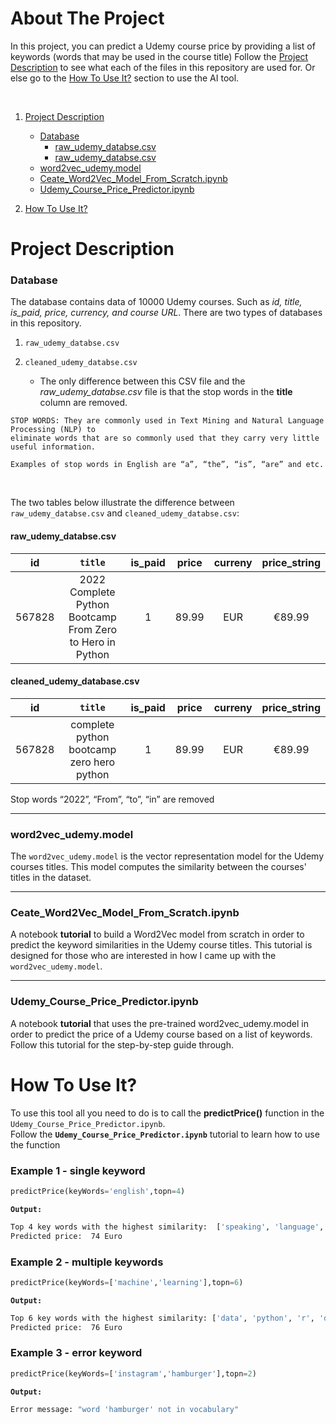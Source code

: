 # About The Project
In this project, you can predict a Udemy course price by providing a list of keywords (words that may be used in the course title)
Follow the [Project Description](#ProjectDescription) to see what each of the files in this repository are used for. Or else go to the
[How To Use It?](#HowToUseIt) section to use the AI tool.

<br>

1. [Project Description](#ProjectDescription)
   * [Database](#Database)
      * [raw_udemy_databse.csv](#raw_udemy_databse.csv)
      * [raw_udemy_databse.csv](#raw_udemy_databse.csv)
   * [word2vec_udemy.model](#word2vec_udemy.model)
   * [Ceate_Word2Vec_Model_From_Scratch.ipynb](#Ceate_Word2Vec_Model_From_Scratch.ipynb)
   * [Udemy_Course_Price_Predictor.ipynb](#Udemy_Course_Price_Predictor.ipynb)
   
   
  
2. [How To Use It?](#HowToUseIt)



<a id="ProjectDescription"></a> 
# Project Description
<a id="Database"></a>  
### Database
The database contains data of 10000 Udemy courses. Such as *id, title, is_paid, price, currency, and course URL*. There are two types of databases in this repository.
1. `raw_udemy_databse.csv`
   
2. `cleaned_udemy_databse.csv`
    * The only difference between this CSV file and the *raw_udemy_databse.csv* file is that the stop words in the **title** column are removed.

````
STOP WORDS: They are commonly used in Text Mining and Natural Language Processing (NLP) to 
eliminate words that are so commonly used that they carry very little useful information.

Examples of stop words in English are “a”, “the”, “is”, “are” and etc. 
````
<br>

The two tables below illustrate the difference between  `raw_udemy_databse.csv`  and  `cleaned_udemy_databse.csv`:
<a id="raw_udemy_databse.csv"></a> 
#### raw_udemy_databse.csv
|id| `title`|is_paid|price|curreny|price_string|
|:------:| :------:|:------:|:------:|:------:|:------:|
|567828| 2022 Complete Python Bootcamp From Zero to Hero in Python|1|89.99|EUR|€89.99|

<a id="cleaned_udemy_database.csv"></a>  
#### cleaned_udemy_database.csv
|id| `title`|is_paid|price|curreny|price_string|
|:------:| :------:|:------:|:------:|:------:|:------:|
|567828| complete python bootcamp zero hero python|1|89.99|EUR|€89.99|

Stop words “2022”, “From”, “to”, “in” are removed
- - - -
<a id="word2vec_udemy.model"></a>  
### word2vec_udemy.model

The `word2vec_udemy.model` is the vector representation model for the Udemy courses titles. This model computes the similarity between the courses' titles in the dataset.

- - - -

<a id="Ceate_Word2Vec_Model_From_Scratch.ipynb"></a>  
### Ceate_Word2Vec_Model_From_Scratch.ipynb
A notebook **tutorial** to build a Word2Vec model from scratch in order to predict the keyword similarities in the Udemy course titles.
This tutorial is designed for those who are interested in how I came up with the `word2vec_udemy.model`. 


- - - -
<a id="Udemy_Course_Price_Predictor.ipynb"></a>  
### Udemy_Course_Price_Predictor.ipynb
A notebook **tutorial** that uses the pre-trained word2vec_udemy.model in order to predict the price of a Udemy course based on a list of keywords. Follow this tutorial for the step-by-step guide through.


<a id="HowToUseIt"></a>  
# How To Use It?
To use this tool all you need to do is to call the **predictPrice()** function in the `Udemy_Course_Price_Predictor.ipynb`. 
<br>
Follow the **`Udemy_Course_Price_Predictor.ipynb`** tutorial to learn how to use the function
<br>



### Example 1 - single keyword ###
```python
predictPrice(keyWords='english',topn=4)
```

**`Output:`**
```bash
Top 4 key words with the highest similarity:  ['speaking', 'language', 'start', 'writing']
Predicted price:  74 Euro
```

### Example 2 - multiple keywords ###

```python
predictPrice(keyWords=['machine','learning'],topn=6)
```

**`Output:`**
```bash
Top 6 key words with the highest similarity: ['data', 'python', 'r', 'deep', 'science', 'tableau'] 
Predicted price:  76 Euro
```

### Example 3 - error keyword ###

```python
predictPrice(keyWords=['instagram','hamburger'],topn=2)
```

**`Output:`**
```bash
Error message: "word 'hamburger' not in vocabulary"
```



